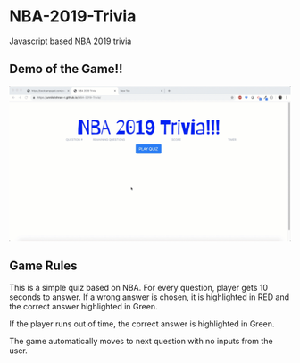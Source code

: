 # NBA-2019-Trivia
Javascript based NBA 2019 trivia

## Demo of the Game!!

<img src="./assets/javascript/gamedemo.gif"/>

## Game Rules
This is a simple quiz based on NBA. For every question, player gets 10 seconds to answer. If a wrong answer is chosen, it is highlighted in RED and the correct answer highlighted in Green.

If the player runs out of time, the correct answer is highlighted in Green.

The game automatically moves to next question with no inputs from the user.